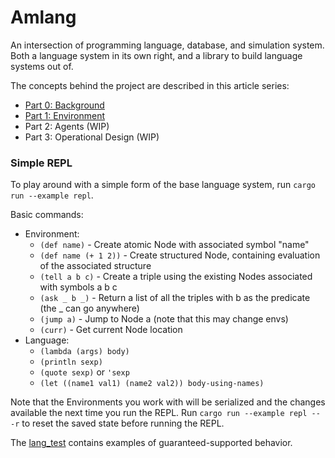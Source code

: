 # Amlang
An intersection of programming language, database, and simulation system.
Both a language system in its own right, and a library to build language systems out of.

The concepts behind the project are described in this article series:
  - [Part 0: Background](https://alexkhouderchah.com/articles/ai/amlang_0.html)
  - [Part 1: Environment](https://alexkhouderchah.com/articles/ai/amlang_1.html)
  - Part 2: Agents (WIP)
  - Part 3: Operational Design (WIP)

### Simple REPL

To play around with a simple form of the base language system, run `cargo run --example repl`.

Basic commands:
  - Environment:
    - `(def name)` - Create atomic Node with associated symbol "name"
    - `(def name (+ 1 2))` - Create structured Node, containing evaluation of the associated structure
    - `(tell a b c)` - Create a triple using the existing Nodes associated with symbols a b c
    - `(ask _ b _)` - Return a list of all the triples with b as the predicate (the _ can go anywhere)
    - `(jump a)` - Jump to Node a (note that this may change envs)
    - `(curr)` - Get current Node location
  - Language:
    - `(lambda (args) body)`
    - `(println sexp)`
    - `(quote sexp)` or `'sexp`
    - `(let ((name1 val1) (name2 val2)) body-using-names)`

Note that the Environments you work with will be serialized and the changes available the next time you run the REPL. Run `cargo run --example repl -- -r` to reset the saved state before running the REPL.

The [lang_test](tests/lang_test.rs) contains examples of guaranteed-supported behavior.

